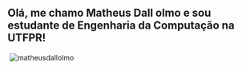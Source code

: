 ## Olá, me chamo Matheus Dall olmo e sou estudante de Engenharia da Computação na UTFPR!

<p>&nbsp;<img align="center" src="https://github-readme-stats.vercel.app/api?username=matheusdallolmo&show_icons=true&locale=en" alt="matheusdallolmo" /></p>
